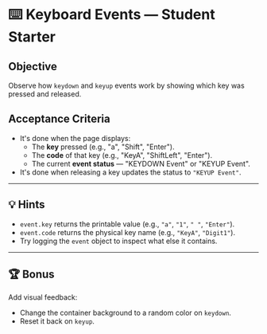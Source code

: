 # ⌨️ Keyboard Events — Student Starter

## Objective
Observe how `keydown` and `keyup` events work by showing which key was pressed and released.

## Acceptance Criteria
- It's done when the page displays:
  - The **key** pressed (e.g., "a", "Shift", "Enter").
  - The **code** of that key (e.g., "KeyA", "ShiftLeft", "Enter").
  - The current **event status** — "KEYDOWN Event" or "KEYUP Event".
- It's done when releasing a key updates the status to `"KEYUP Event"`.

---

## 💡 Hints
- `event.key` returns the printable value (e.g., `"a"`, `"1"`, `" "`, `"Enter"`).
- `event.code` returns the physical key name (e.g., `"KeyA"`, `"Digit1"`).
- Try logging the `event` object to inspect what else it contains.

---

## 🏆 Bonus
Add visual feedback:
- Change the container background to a random color on `keydown`.
- Reset it back on `keyup`.
